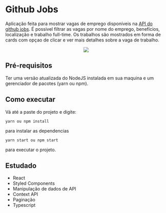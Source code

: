 # Github Jobs
Aplicação feita para mostrar vagas de emprego disponíveis na [API do github jobs](https://jobs.github.com/api). É possivel filtrar as vagas por nome do emprego, benefícios, localização e trabalho full-time. Os trabalhos são mostrados em forma de cards com opçao de clicar e ver mais detalhes sobre a vaga de trabalho.

<p align="center">
  <img src="/demo/github-jobs.gif" />
</p>


## Pré-requisitos
Ter uma versão atualizada do NodeJS instalada em sua maquina e um gerenciador de pacotes (yarn ou npm).

## Como executar
Vá até a paste do projeto e digite:
```
yarn ou npm install
```
para instalar as dependencias
```
yarn start ou npm start
```
para executar o projeto.
## Estudado
* React
* Styled Components
* Manipulação de dados de API
* Context API
* Paginação
* Typescript
